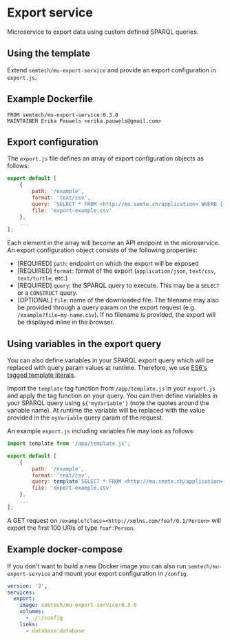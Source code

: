 Export service
==============

Microservice to export data using custom defined SPARQL queries.

## Using the template
Extend `semtech/mu-export-service` and provide an export configuration in `export.js`.

## Example Dockerfile

```
FROM semtech/mu-export-service:0.3.0
MAINTAINER Erika Pauwels <erika.pauwels@gmail.com>
```

## Export configuration

The `export.js` file defines an array of export configuration objects as follows:

```javascript
export default [
    {
        path: '/example',
        format: 'text/csv',
        query: `SELECT * FROM <http://mu.semte.ch/application> WHERE { ?s ?p ?o } LIMIT 100`,
        file: 'export-example.csv'
    },
    ...
];

```

Each element in the array will become an API endpoint in the microservice. An export configuration object consists of the following properties:
* [REQUIRED] `path`: endpoint on which the export will be exposed
* [REQUIRED] `format`: format of the export (`application/json`, `text/csv`, `text/turtle`, etc.)
* [REQUIRED] `query`: the SPARQL query to execute. This may be a `SELECT` or a `CONSTRUCT` query.
* [OPTIONAL] `file`: name of the downloaded file. The filename may also be provided through a query param on the export request (e.g. `/example?file=my-name.csv`). If no filename is provided, the export will be displayed inline in the browser.

## Using variables in the export query
You can also define variables in your SPARQL export query which will be replaced with query param values at runtime. Therefore, we use [ES6's tagged template literals](https://developer.mozilla.org/en-US/docs/Web/JavaScript/Reference/Template_literals#Tagged_template_literals).

Import the `template` tag function from `/app/template.js` in your `export.js` and apply the tag function on your query. You can then define variables in your SPARQL query using `${'myVariable'}` (note the quotes around the variable name). At runtime the variable will be replaced with the value provided in the `myVariable` query param of the request.

An example `export.js` including variables file may look as follows:

```javascript
import template from '/app/template.js';

export default [
    {
        path: '/example',
        format: 'text/csv',
        query: template`SELECT * FROM <http://mu.semte.ch/application> WHERE { ?s a ${'class'} } LIMIT 100`,
        file: 'export-example.csv'
    },
    ...
];

```

A GET request on `/example?class=<http://xmlns.com/foaf/0.1/Person>` will export the first 100 URIs of type `foaf:Person`.

## Example docker-compose
If you don't want to build a new Docker image you can also run `semtech/mu-export-service` and mount your export configuration in `/config`.

```yaml
version: '2',
services:
  export:
    image: semtech/mu-export-service:0.3.0
    volumes:
      - ./:/config
    links:
      - database:database
```
